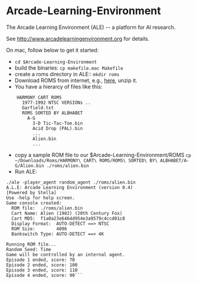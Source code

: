 Arcade-Learning-Environment
===========================

The Arcade Learning Environment (ALE) -- a platform for AI research.

See http://www.arcadelearningenvironment.org for details.


On mac, follow below to get it started:

* `cd $Arcade-Learning-Environment`
* build the binaries: `cp makefile.mac Makefile`
* create a roms directory in ALE:: `mkdir roms`
* Download ROMS from internet, e.g., [here](http://www.atarimania.com/rom_collection_archive_atari_2600_roms.html), unzip it. 
* You have a hierarcy of files like this:
``` Roms
    HARMONY CART ROMS
      1977-1992 NTSC VERSIONs ..
      Garfield.txt
      ROMS SORTED BY ALBHABET
        A-G
          3-D Tic-Tac-Toe.bin
          Acid Drop (PAL).bin
          ...
          Alien.bin
          ... 
```
* copy a sample ROM file to our $Arcade-Learning-Environment/ROMS
  `cp  ~/Downloads/Roms/HARMONY\ CART\ ROMS/ROMS\ SORTED\ BY\ ALBHABET/A-G/Alien.bin ./roms/alien.bin`
* Run ALE: 
```
./ale -player_agent random_agent ./roms/alien.bin
A.L.E: Arcade Learning Environment (version 0.4)
[Powered by Stella]
Use -help for help screen.
Game console created:
  ROM file:  ./roms/alien.bin
  Cart Name: Alien (1982) (20th Century Fox)
  Cart MD5:  f1a0a23e6464d954e3a9579c4ccd01c8
  Display Format:  AUTO-DETECT ==> NTSC
  ROM Size:        4096
  Bankswitch Type: AUTO-DETECT ==> 4K

Running ROM file...
Random Seed: Time
Game will be controlled by an internal agent.
Episode 1 ended, score: 70
Episode 2 ended, score: 100
Episode 3 ended, score: 110
Episode 4 ended, score: 90```

  
